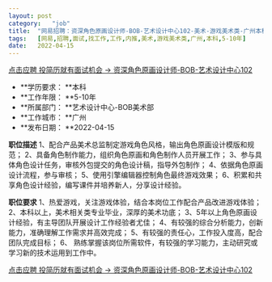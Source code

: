 ```yaml
---
layout:	post
category:	"job"
title:	"网易招聘：资深角色原画设计师-BOB-艺术设计中心102-美术-游戏美术类-广州本科5-10年"
tags:	[网易,招聘,面试,找工作,工作,内推,美术,游戏美术类,广州,本科,5-10年]
date:	2022-04-15
---
```


[点击应聘 投简历就有面试机会 -> 资深角色原画设计师-BOB-艺术设计中心102](http://mobile.bole.netease.com/bole/boleDetail?id=32457&employeeId=346f03c3cda5f04c&key=all)



- **学历要求： **本科
- **工作年限： **5-10年
- **所属部门： **艺术设计中心-BOB美术部
- **工作城市： **广州
- **发布日期： **2022-04-15



**职位描述**
1、配合产品美术总监制定游戏角色风格，输出角色原画设计模版和规范；
2、具备角色制作能力，组织角色原画和角色制作人员开展工作；
3、参与具体角色设计任务，审核外包提交的角色设计稿，指导外包制作；
4、依据角色原画设计流程，参与审核；
5、使用引擎编辑器控制角色最终游戏效果；
6、积累和共享角色设计经验，编写课件并培养新人，分享设计经验。



**职位要求**
1、热爱游戏，关注游戏体验，结合本岗位工作配合产品改进游戏体验；
2、本科以上，美术相关类专业毕业，深厚的美术功底；
3、5年以上角色原画设计经验，有主导团队开展设计工作经验者尤佳；
4、有较强的综合分析能力，创新能力，准确理解工作需求并高效完成；
5、有较强的责任心，工作投入度高，配合团队完成目标；
6、 熟练掌握该岗位所需软件，有较强的学习能力，主动研究或学习新的技术运用到工作中。



[点击应聘 投简历就有面试机会 -> 资深角色原画设计师-BOB-艺术设计中心102](http://mobile.bole.netease.com/bole/boleDetail?id=32457&employeeId=346f03c3cda5f04c&key=all)